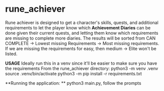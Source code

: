 # rune_achiever
Rune achiever is designed to get a character's skills, quests, and additional requirements to let the player know
which **Achievement Diaries** can be done given their current quests, and letting them know which requirements are missing
to complete more diaries.  The results will be sorted from CAN COMPLETE -> Lowest missing Requirements -> Most missing requirements.
If we are missing the requirements for easy, then medium -> Elite won't be listed.


**USAGE**
Ideally run this in a venv since it'll be easier to make sure you have the requirements
From the rune_achiever directory:
python3 -m venv .venv
source .venv/bin/activate
python3 -m pip install -r requirements.txt

**Running the application: **
python3 main.py, follow the prompts
